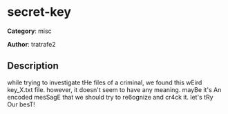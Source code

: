 # secret-key


**Category**: misc

**Author**: tratrafe2

## Description

while trying to investigate tHe files of a criminal, we found this wEird key_X.txt file. however, it doesn't seem to have any meaning. mayBe it's An encoded mesSagE that we should try to re6ognize and cr4ck it. let's tRy Our besT!


